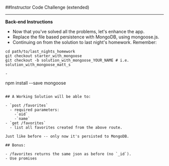 ##Instructor Code Challenge (extended)

---

**Back-end Instructions**

- Now that you've solved all the problems, let's enhance the app.
- Replace the file based persistence with MongoDB, using mongoose.js.
- Continuing on from the solution to last night's homework. Remember:

```
cd path/to/last_nights_homework
git checkout starter_with_mongoose
git checkout -b solution_with_mongoose_YOUR_NAME # i.e. solution_with_mongoose_matt_s

-
```
npm install --save mongoose
```

## A Working Solution will be able to:

- `post /favorites`
  - required parameters:
    -`oid`
    -`name`
- `get /favorites`
  - list all favorites created from the above route.

Just like before -- only now it's persisted to MongoDB.

## Bonus:

- /favorites returns the same json as before (no `_id`).
- Use promises
